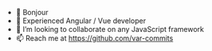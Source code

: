 - 👋 Bonjour
- 🌱 Experienced Angular / Vue developer
- 💞️ I’m looking to collaborate on any JavaScript framework
- 📫 Reach me at https://github.com/var-commits

<!---
var-commits/var-commits is a ✨ special ✨ repository because its `README.md` (this file) appears on your GitHub profile.
You can click the Preview link to take a look at your changes.
--->

